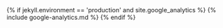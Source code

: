 <head>
  <meta charset="utf-8">
  <meta http-equiv="X-UA-Compatible" content="IE=edge">
  <meta name="viewport" content="width=device-width, initial-scale=1">

  <title>{% if page.title %}{{ page.title | escape }} | {{site.title}}{% else %}{{ site.title | escape }}{% endif %}</title>
  <meta name="description" content="{{ page.excerpt | default: site.description | strip_html | normalize_whitespace | truncate: 160 | escape }}">
 <link rel="apple-touch-icon"  href="{{ site.baseurl }}/assets/apple-icon.png">
 <link rel="shortcut icon" href="{{ site.baseurl }}/assets/favicon.ico">
  <link rel="canonical" href="{{ page.url | replace:'index.html','' | absolute_url }}">
  <link rel="alternate" type="application/rss+xml" title="{{ site.title | escape }}" href="{{ "/feed.xml" | relative_url }}">
  <meta name="theme-color" content="#ffffff">
  <script src='https://use.fontawesome.com/22572db09e.js'></script>
  {% if jekyll.environment == 'production' and site.google_analytics %}
  {% include google-analytics.md %}
  {% endif %}
  <style>
     {% include main.css %}
     {% include rubys.css %}
  </style>
</head>
